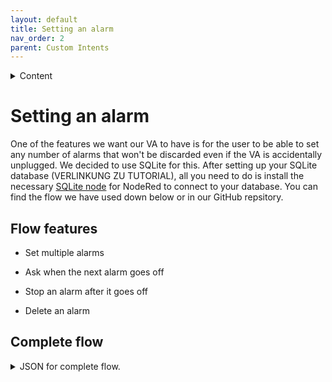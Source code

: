 ```yaml
---
layout: default
title: Setting an alarm
nav_order: 2
parent: Custom Intents
---
```


<details close markdown="block">
  <summary>
    Content
  </summary>
  {: .text-delta }
1. TOC
{:toc}
</details>

# Setting an alarm

One of the features we want our VA to have is for the user to be able to set any number of alarms that won't be discarded even if the VA is accidentally unplugged. We decided to use SQLite for this. After setting up your SQLite database (VERLINKUNG ZU TUTORIAL), all you need to do is install the necessary [SQLite node](https://flows.nodered.org/node/node-red-node-sqlite) for NodeRed to connect to your database. You can find the flow we have used down below or in our GitHub repsitory.

## Flow features

- Set multiple alarms

- Ask when the next alarm goes off

- Stop an alarm after it goes off

- Delete an alarm

<!-- - Delete an alarm
- Play music / a melody for when the alarm goes off
-->

## Complete flow

<!--- flowimage --->

<details close markdown="block">
  <summary>
    JSON for complete flow.
  </summary>

<!--- JSON --->